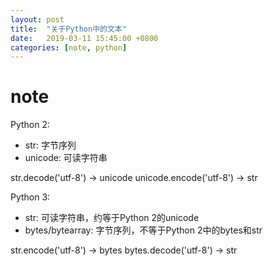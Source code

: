 ```yaml
---
layout: post
title:  "关于Python中的文本"
date:   2019-03-11 15:45:00 +0800
categories: [note, python]
---
```


# note

Python 2:
- str: 字节序列
- unicode: 可读字符串

str.decode('utf-8') -> unicode
unicode.encode('utf-8') -> str

Python 3:
- str: 可读字符串，约等于Python 2的unicode
- bytes/bytearray: 字节序列，不等于Python 2中的bytes和str

str.encode('utf-8') -> bytes
bytes.decode('utf-8') -> str

